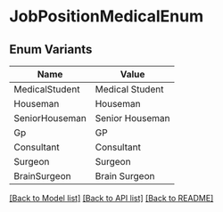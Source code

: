 # JobPositionMedicalEnum

## Enum Variants

| Name | Value |
|---- | -----|
| MedicalStudent | Medical Student |
| Houseman | Houseman |
| SeniorHouseman | Senior Houseman |
| Gp | GP |
| Consultant | Consultant |
| Surgeon | Surgeon |
| BrainSurgeon | Brain Surgeon |


[[Back to Model list]](../README.md#documentation-for-models) [[Back to API list]](../README.md#documentation-for-api-endpoints) [[Back to README]](../README.md)


